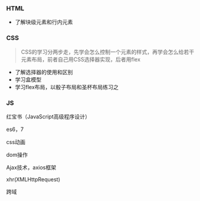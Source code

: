 ### HTML

- 了解块级元素和行内元素

### CSS

> CSS的学习分两步走，先学会怎么控制一个元素的样式，再学会怎么给若干元素布局，前者自己用CSS选择器实现，后者用flex

- 了解选择器的使用和区别
- 学习盒模型
- 学习flex布局，以骰子布局和圣杯布局练习之

### JS

红宝书（JavaScript高级程序设计）

es6，7

css动画

dom操作

Ajax技术，axios框架

xhr(XMLHttpRequest)

跨域

